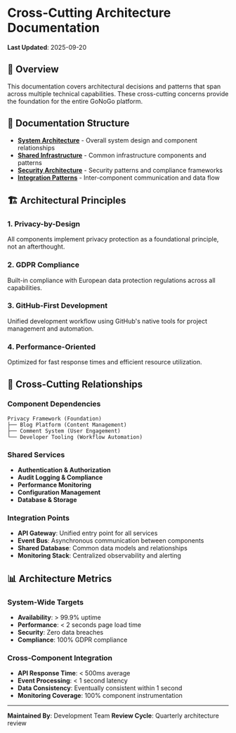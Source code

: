 # Cross-Cutting Architecture Documentation

**Last Updated**: 2025-09-20

## 🎯 Overview

This documentation covers architectural decisions and patterns that span across multiple technical capabilities. These cross-cutting concerns provide the foundation for the entire GoNoGo platform.

## 📁 Documentation Structure

- [**System Architecture**](system-architecture.md) - Overall system design and component relationships
- [**Shared Infrastructure**](shared-infrastructure.md) - Common infrastructure components and patterns
- [**Security Architecture**](security-architecture.md) - Security patterns and compliance frameworks
- [**Integration Patterns**](integration-patterns.md) - Inter-component communication and data flow

## 🏗️ Architectural Principles

### 1. Privacy-by-Design
All components implement privacy protection as a foundational principle, not an afterthought.

### 2. GDPR Compliance
Built-in compliance with European data protection regulations across all capabilities.

### 3. GitHub-First Development
Unified development workflow using GitHub's native tools for project management and automation.

### 4. Performance-Oriented
Optimized for fast response times and efficient resource utilization.

## 🔗 Cross-Cutting Relationships

### Component Dependencies
```
Privacy Framework (Foundation)
├── Blog Platform (Content Management)
├── Comment System (User Engagement)
└── Developer Tooling (Workflow Automation)
```

### Shared Services
- **Authentication & Authorization**
- **Audit Logging & Compliance**
- **Performance Monitoring**
- **Configuration Management**
- **Database & Storage**

### Integration Points
- **API Gateway**: Unified entry point for all services
- **Event Bus**: Asynchronous communication between components
- **Shared Database**: Common data models and relationships
- **Monitoring Stack**: Centralized observability and alerting

## 📊 Architecture Metrics

### System-Wide Targets
- **Availability**: > 99.9% uptime
- **Performance**: < 2 seconds page load time
- **Security**: Zero data breaches
- **Compliance**: 100% GDPR compliance

### Cross-Component Integration
- **API Response Time**: < 500ms average
- **Event Processing**: < 1 second latency
- **Data Consistency**: Eventually consistent within 1 second
- **Monitoring Coverage**: 100% component instrumentation

---

**Maintained By**: Development Team
**Review Cycle**: Quarterly architecture review